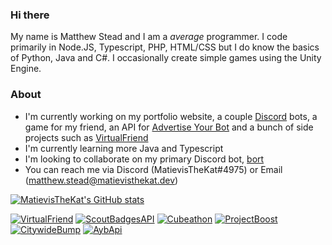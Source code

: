 ### Hi there

My name is Matthew Stead and I am a _average_ programmer. I code primarily in Node.JS, Typescript, PHP, HTML/CSS but I do know the basics of Python, Java and C#. I occasionally create simple games using the Unity Engine.

### About
- I'm currently working on my portfolio website, a couple [Discord](https://discord.com) bots, a game for my friend, an API for [Advertise Your Bot](https://ayblisting.com) and a bunch of side projects such as [VirtualFriend](https://github.com/MatievisTheKat/VirtualFriend)
- I'm currently learning more Java and Typescript
- I'm looking to collaborate on my primary Discord bot, [bort](https://github.com/MatievisTheKat/bort)
- You can reach me via Discord (MatievisTheKat#4975) or Email (matthew.stead@matievisthekat.dev)

[![MatievisTheKat's GitHub stats](https://github-readme-stats.vercel.app/api?username=MatievisTheKat&theme=dark)](https://github.com/MatievisTheKat)

[![VirtualFriend](https://github-readme-stats.vercel.app/api/pin/?username=MatievisTheKat&repo=VirtualFriend&show_icons=true&theme=dark)](https://github.com/MatievisTheKat/VirtualFriend)
[![ScoutBadgesAPI](https://github-readme-stats.vercel.app/api/pin/?username=MatievisTheKat&repo=ScoutBadgesAPI&theme=dark)](https://github.com/MatievisTheKat/ScoutBadgesAPI)
[![Cubeathon](https://github-readme-stats.vercel.app/api/pin/?username=MatievisTheKat&repo=Cubeathon&theme=dark)](https://github.com/MatievisTheKat/Cubeathon)
[![ProjectBoost](https://github-readme-stats.vercel.app/api/pin/?username=MatievisTheKat&repo=ProjectBoost&theme=dark)](https://github.com/MatievisTheKat/ProjectBoost)
[![CitywideBump](https://github-readme-stats.vercel.app/api/pin/?username=AdvertiseYourBot&repo=citywide-bump&theme=dark)](https://github.com/AdvertiseYourBot/citywide-bump)
[![AybApi](https://github-readme-stats.vercel.app/api/pin/?username=AdvertiseYourBot&repo=ayb-api&theme=dark)](https://github.com/AdvertiseYourBot/ayb-api)
